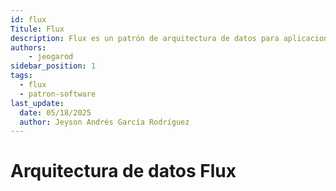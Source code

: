 ```yaml
---
id: flux
Titule: Flux
description: Flux es un patrón de arquitectura de datos para aplicaciones web que permiten gestionar el estado.
authors: 
    - jeogarod
sidebar_position: 1
tags:
  - flux
  - patron-software
last_update:
  date: 05/18/2025
  author: Jeyson Andrés García Rodríguez
---
```


# Arquitectura de datos Flux

<!-- truncate -->